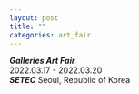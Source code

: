 ```yaml
---
layout: post
title: ""
categories: art_fair
---
```


***Galleries Art Fair***<br>
2022.03.17 - 2022.03.20<br>
***SETEC*** Seoul, Republic of Korea<br>

<img src="https://dlytasy0vre7p.cloudfront.net/220317_SETEC_Galleries_Art_Fair/poster.jpg" alt="">

<img src="https://dlytasy0vre7p.cloudfront.net/220317_SETEC_Galleries_Art_Fair/original/001.jpg" alt="">

<img src="https://dlytasy0vre7p.cloudfront.net/220317_SETEC_Galleries_Art_Fair/original/002.jpg" alt="">

<img src="https://dlytasy0vre7p.cloudfront.net/220317_SETEC_Galleries_Art_Fair/original/003.jpg" alt="">

<img src="https://dlytasy0vre7p.cloudfront.net/220317_SETEC_Galleries_Art_Fair/original/004.jpg" alt="">